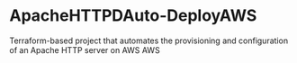 # ApacheHTTPDAuto-DeployAWS
Terraform-based project that automates the provisioning and configuration of an Apache HTTP server on AWS
AWS
